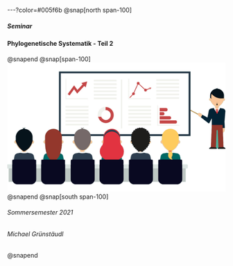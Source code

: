 ---?color=#005f6b
@snap[north span-100]
##### Seminar 
#### Phylogenetische Systematik - Teil 2
@snapend
@snap[span-100]
![IMAGE](assets/img/presentation.png)
@snapend
@snap[south span-100]
###### Sommersemester 2021
###### Michael Grünstäudl
@snapend
